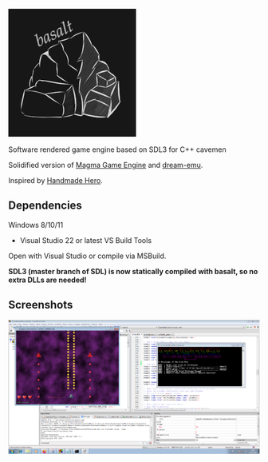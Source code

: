 ![basalt](misc/logo_small.png)


Software rendered game engine based on SDL3 for C++ cavemen

Solidified version of [Magma Game Engine](https://github.com/bramtechs/RaylibMagmaEngine) and [dream-emu](https://github.com/bramtechs/dream-emu).

Inspired by [Handmade Hero](https://handmadehero.org/).

## Dependencies

Windows 8/10/11
- Visual Studio 22 or latest VS Build Tools

Open with Visual Studio or compile via MSBuild.

**SDL3 (master branch of SDL) is now statically compiled with basalt, so no extra DLLs are needed!**

## Screenshots

![Preview](screenshots/windows7_2.PNG)
